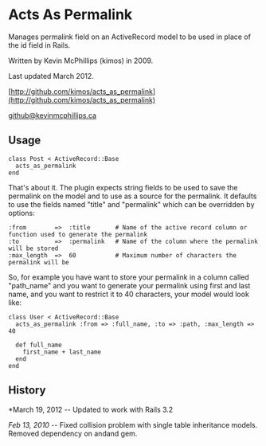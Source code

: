 # Acts As Permalink

Manages permalink field on an ActiveRecord model to be used in place of the id field in Rails.

Written by Kevin McPhillips (kimos) in 2009.

Last updated March 2012.

[http://github.com/kimos/acts_as_permalink](http://github.com/kimos/acts_as_permalink)

[github@kevinmcphillips.ca](mailto:github@kevinmcphillips.ca)


## Usage

    class Post < ActiveRecord::Base
      acts_as_permalink
    end

That's about it. 
The plugin expects string fields to be used to save the permalink on the model and to use as a source for the permalink. It defaults to use the fields named "title" and "permalink" which can be overridden by options:

    :from        =>  :title       # Name of the active record column or function used to generate the permalink
    :to          =>  :permalink   # Name of the column where the permalink will be stored
    :max_length  =>  60           # Maximum number of characters the permalink will be

So, for example you have want to store your permalink in a column called "path_name" and you want to generate your permalink using first and last name, and you want to restrict it to 40 characters, your model would look like:

    class User < ActiveRecord::Base
      acts_as_permalink :from => :full_name, :to => :path, :max_length => 40

      def full_name
        first_name + last_name
      end
    end


## History

*March 19, 2012  --  Updated to work with Rails 3.2

*Feb 13, 2010*  --  Fixed collision problem with single table inheritance models. Removed dependency on andand gem.

